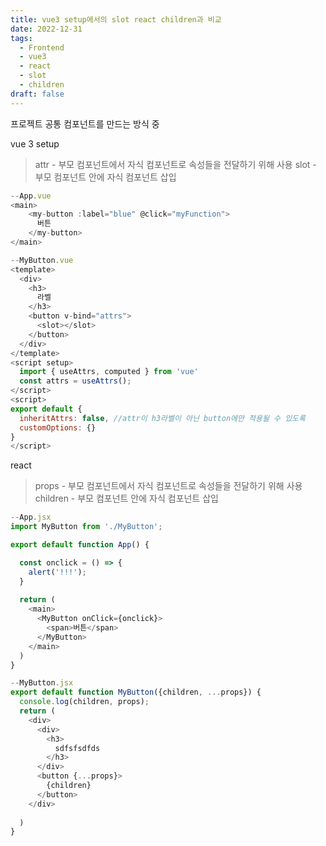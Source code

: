 ```yaml
---
title: vue3 setup에서의 slot react children과 비교
date: 2022-12-31
tags:
  - Frontend
  - vue3
  - react
  - slot
  - children
draft: false
---
```

프로젝트 공통 컴포넌트를 만드는 방식 중 

vue 3 setup

>attr - 부모 컴포넌트에서 자식 컴포넌트로 속성들을 전달하기 위해 사용
>slot - 부모 컴포넌트 안에 자식 컴포넌트 삽입

```javascript
--App.vue
<main>
    <my-button :label="blue" @click="myFunction">
      버튼
    </my-button>
</main>
```

```javascript
--MyButton.vue
<template>
  <div>
    <h3>
      라벨
    </h3>
    <button v-bind="attrs">
      <slot></slot>
    </button>
  </div>
</template>
<script setup>
  import { useAttrs, computed } from 'vue'
  const attrs = useAttrs();
</script>
<script>
export default {
  inheritAttrs: false, //attr이 h3라벨이 아닌 button에만 적용될 수 있도록
  customOptions: {}
}
</script>
```

react

>props - 부모 컴포넌트에서 자식 컴포넌트로 속성들을 전달하기 위해 사용
>children - 부모 컴포넌트 안에 자식 컴포넌트 삽입

```javascript
--App.jsx
import MyButton from './MyButton';

export default function App() {

  const onclick = () => {
    alert('!!!');
  }
  
  return (
    <main>
      <MyButton onClick={onclick}>
        <span>버튼</span>
      </MyButton>
    </main>
  )
}
```

```javascript
--MyButton.jsx
export default function MyButton({children, ...props}) {
  console.log(children, props);
  return (
    <div>
      <div>
        <h3>
          sdfsfsdfds
        </h3>
      </div>
      <button {...props}>
        {children}
      </button>
    </div>
    
  )
}
```